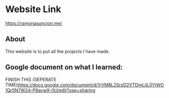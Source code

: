 
# Website Link 

https://ramonasuncion.me/

## About 

This website is to put all the projects I have made.


## Google document on what I learned:

FINISH THIS (SEPERATE TIME)https://docs.google.com/document/d/1rVM8L2SrzD2VTDmLijL0YjWO1Qr5N7W2d-P8ayw9-0U/edit?usp=sharing
